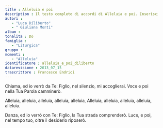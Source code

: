 ```yaml
--- 
title : Alleluia e poi
description : Il testo completo di accordi di Alleluia e poi. Inseriscila nel tuo canzoniere!
autori : 
   - "Luca Diliberto"
   - " Giuliana Monti"
album : 
tonalita : Do
famiglia : 
   - "Liturgica"
gruppo : 
momenti : 
   - "Alleluia"
identificatore : alleluia_e_poi_diliberto
datarevisione : 2013_07_15
trascrittore : Francesco Endrici
--- 
```




Chiama, ed io verrò da Te:
Figlio, nel silenzio, mi accoglierai.
Voce e poi
nella Tua Parola camminerò.


Alleluia, alleluia, alleluia,
alleluia, alleluia,
Alleluia, alleluia, alleluia,
alleluia, alleluia.


Danza, ed io verrò con Te:
Figlio, la Tua strada comprenderò.
Luce, e poi, nel tempo tuo,
oltre il desiderio riposerò. 


